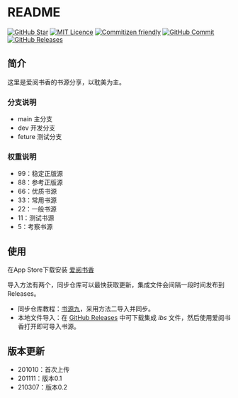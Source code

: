 # README

[![GitHub Star](https://img.shields.io/github/stars/blackbox079/iFreeTimebookConfigs?style=social)](https://github.com/blackbox079/iFreeTimebookConfigs) [![MIT Licence](https://img.shields.io/github/license/blackbox079/iFreeTimebookConfigs)](https://github.com/blackbox079/iFreeTimebookConfigs/blob/main/LICENSE) [![Commitizen friendly](https://img.shields.io/badge/commitizen-friendly-brightgreen.svg)](http://commitizen.github.io/cz-cli/) [![GitHub Commit](https://img.shields.io/github/last-commit/blackbox079/iFreeTimebookConfigs)](https://github.com/blackbox079/iFreeTimebookConfigs/commits/main) [![GitHub Releases](https://img.shields.io/github/v/release/blackbox079/iFreeTimebookConfigs?style=plastic)](https://github.com/blackbox079/iFreeTimebookConfigs/releases)

## 简介

这里是爱阅书香的书源分享，以耽美为主。

### 分支说明

- main 主分支
- dev 开发分支
- feture 测试分支

### 权重说明

- 99：稳定正版源
- 88：参考正版源
- 66：优质书源
- 33：常用书源
- 22：一般书源
- 11：测试书源
- 5：考察书源

## 使用

在App Store下载安装 [爱阅书香](https://apps.apple.com/cn/app/%E7%88%B1%E9%98%85%E4%B9%A6%E9%A6%99/id1137819437)

导入方法有两个，同步仓库可以最快获取更新，集成文件会间隔一段时间发布到Releases。
- 同步仓库教程：[书源九](https://mp.weixin.qq.com/s/9-B3RJyAN4t8lej3ShyS7A)，采用方法二导入并同步。
- 本地文件导入：在 [GitHub Releases](https://github.com/blackbox079/iFreeTimebookConfigs/releases) 中可下载集成 *ibs* 文件，然后使用爱阅书香打开即可导入书源。

## 版本更新

- 201010：首次上传
- 201111：版本0.1
- 210307：版本0.2
